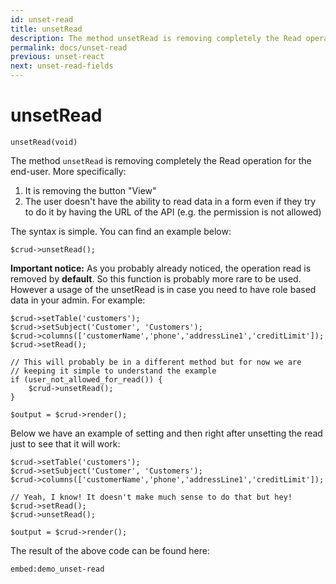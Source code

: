 ```yaml
---
id: unset-read
title: unsetRead
description: The method unsetRead is removing completely the Read operation for the end-user.
permalink: docs/unset-read
previous: unset-react
next: unset-read-fields
---
```


# unsetRead

<pre><code class="language-php">unsetRead(void)</code></pre>
The method <code>unsetRead</code> is removing completely the Read operation for the end-user. More specifically:
<ol>
   <li>It is removing the button "View"</li>
   <li>The user doesn't have the ability to read data in a form even if they try to do it by having the URL of the API (e.g. the permission is not allowed)</li>
</ol>

The syntax is simple. You can find an example below:
<pre><code class="language-php">$crud->unsetRead();</code></pre>

<strong>Important notice:</strong> As you probably already noticed, the operation read is removed by <strong>default</strong>. So this function is probably more rare to be used. However a usage of the unsetRead is in case you need to have role based data in your admin. For example:

<pre><code class="language-php">$crud->setTable('customers');
$crud->setSubject('Customer', 'Customers');
$crud->columns(['customerName','phone','addressLine1','creditLimit']);
$crud->setRead();

// This will probably be in a different method but for now we are
// keeping it simple to understand the example
if (user_not_allowed_for_read()) {
    $crud->unsetRead();
}

$output = $crud->render();</code></pre>

Below we have an example of setting and then right after unsetting the read just to see that it will work:

<pre><code class="language-php">$crud->setTable('customers');
$crud->setSubject('Customer', 'Customers');
$crud->columns(['customerName','phone','addressLine1','creditLimit']);

// Yeah, I know! It doesn't make much sense to do that but hey!
$crud->setRead();
$crud->unsetRead();

$output = $crud->render();</code></pre>

The result of the above code can be found here:

`embed:demo_unset-read`